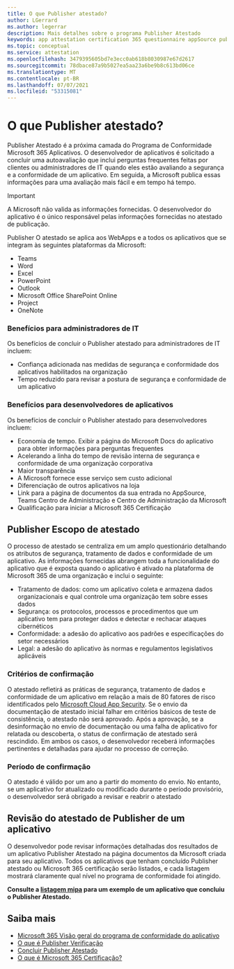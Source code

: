 ```yaml
---
title: O que Publisher atestado?
author: LGerrard
ms.author: legerrar
description: Mais detalhes sobre o programa Publisher Atestado
keywords: app attestation certification 365 questionnaire appSource publisher
ms.topic: conceptual
ms.service: attestation
ms.openlocfilehash: 3479395605bd7e3ecc0ab618b8030987e67d2617
ms.sourcegitcommit: 78dbace87a9b5027ea5aa23a6be9b8c613bd06ce
ms.translationtype: MT
ms.contentlocale: pt-BR
ms.lasthandoff: 07/07/2021
ms.locfileid: "53315081"
---
```

# <a name="what-is-publisher-attestation"></a>O que Publisher atestado?

Publisher Atestado é a próxima camada do Programa de Conformidade Microsoft 365 Aplicativos. O desenvolvedor de aplicativos é solicitado a concluir uma autoavaliação que inclui perguntas frequentes feitas por clientes ou administradores de IT quando eles estão avaliando a segurança e a conformidade de um aplicativo. Em seguida, a Microsoft publica essas informações para uma avaliação mais fácil e em tempo há tempo.

> [!IMPORTANT]
> A Microsoft não valida as informações fornecidas. O desenvolvedor do aplicativo é o único responsável pelas informações fornecidas no atestado de publicação. 

Publisher O atestado se aplica aos WebApps e a todos os aplicativos que se integram às seguintes plataformas da Microsoft:
- Teams
- Word
- Excel
- PowerPoint 
- Outlook
- Microsoft Office SharePoint Online
- Project
- OneNote

### <a name="benefits-for-it-admins"></a>Benefícios para administradores de IT
Os benefícios de concluir o Publisher atestado para administradores de IT incluem:
-   Confiança adicionada nas medidas de segurança e conformidade dos aplicativos habilitados na organização
-   Tempo reduzido para revisar a postura de segurança e conformidade de um aplicativo

### <a name="benefits-for-app-developers"></a>Benefícios para desenvolvedores de aplicativos 
Os benefícios de concluir o Publisher atestado para desenvolvedores incluem: 
-   Economia de tempo. Exibir a página do Microsoft Docs do aplicativo para obter informações para perguntas frequentes
-   Acelerando a linha do tempo de revisão interna de segurança e conformidade de uma organização corporativa
-   Maior transparência
- A Microsoft fornece esse serviço sem custo adicional
-   Diferenciação de outros aplicativos na loja
-   Link para a página de documentos da sua entrada no AppSource, Teams Centro de Administração e Centro de Administração da Microsoft
-   Qualificação para iniciar a Microsoft 365 Certificação


## <a name="publisher-attestation-scope"></a>Publisher Escopo de atestado

O processo de atestado se centraliza em um amplo questionário detalhando os atributos de segurança, tratamento de dados e conformidade de um aplicativo. As informações fornecidas abrangem toda a funcionalidade do aplicativo que é exposta quando o aplicativo é ativado na plataforma de Microsoft 365 de uma organização e inclui o seguinte:

- Tratamento de dados: como um aplicativo coleta e armazena dados organizacionais e qual controle uma organização tem sobre esses dados
- Segurança: os protocolos, processos e procedimentos que um aplicativo tem para proteger dados e detectar e rechacar ataques cibernéticos
- Conformidade: a adesão do aplicativo aos padrões e especificações do setor necessários
- Legal: a adesão do aplicativo às normas e regulamentos legislativos aplicáveis

### <a name="confirmation-criteria"></a>Critérios de confirmação

O atestado refletirá as práticas de segurança, tratamento de dados e conformidade de um aplicativo em relação a mais de 80 fatores de risco identificados pelo [Microsoft Cloud App Security](https://www.microsoft.com/microsoft-365/enterprise-mobility-security/cloud-app-security). Se o envio da documentação de atestado inicial falhar em critérios básicos de teste de consistência, o atestado não será aprovado. Após a aprovação, se a desinformação no envio de documentação ou uma falha de aplicativo for relatada ou descoberta, o status de confirmação de atestado será rescindido. Em ambos os casos, o desenvolvedor receberá informações pertinentes e detalhadas para ajudar no processo de correção.

### <a name="confirmation-time-frame"></a>Período de confirmação

O atestado é válido por um ano a partir do momento do envio. No entanto, se um aplicativo for atualizado ou modificado durante o período provisório, o desenvolvedor será obrigado a revisar e reabrir o atestado

## <a name="reviewing-an-apps-publisher-attestation"></a>Revisão do atestado de Publisher de um aplicativo

O desenvolvedor pode revisar informações detalhadas dos resultados de um aplicativo Publisher Atestado na página documentos da Microsoft criada para seu aplicativo. Todos os aplicativos que tenham concluído Publisher atestado ou Microsoft 365 certificação serão listados, e cada listagem mostrará claramente qual nível no programa de conformidade foi atingido.

**Consulte a [listagem mipa](https://docs.microsoft.com/microsoft-365-app-certification/teams/iglobe-mipa-your-personal-assistant?pivots=mcas) para um exemplo de um aplicativo que concluiu o Publisher Atestado.** 

## <a name="learn-more"></a>Saiba mais

* [Microsoft 365 Visão geral do programa de conformidade do aplicativo](~/overview.md)
* [O que é Publisher Verificação](https://docs.microsoft.com/azure/active-directory/develop/publisher-verification-overview)
* [Concluir Publisher Atestado](~/docs/attestation.md)  
* [O que é Microsoft 365 Certificação?](~/docs/enterprise-app-certification-guide.md)
